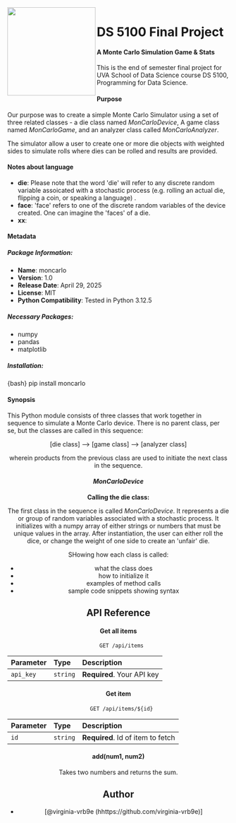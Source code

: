 
<img src="https://github.com/virginia-vrb9e/DS5100-project-repo/blob/main/mon_carlo_device/d20_met_nyc.jpg" width=200 height=200 align='left'>

# DS 5100 Final Project
#### **A Monte Carlo Simulation Game & Stats**
This is the end of semester final project for UVA School of Data Science course DS 5100, Programming for Data Science. 
#### Purpose
Our purpose was to create a simple Monte Carlo Simulator using a set of three related classes - a die class named *MonCarloDevice*, A game class named *MonCarloGame*, and an analyzer class called *MonCarloAnalyzer*.  

The simulator allow a user to create one or more die objects with weighted sides to simulate rolls where dies can be rolled and results are provided. 
#### Notes about language
- **die**: Please note that the word 'die' will refer to any discrete random variable assoicated with a stochastic process (e.g. rolling an actual die, flipping a coin, or speaking a language)
.
- **face**: 'face' refers to one of the discrete random variables of the device created.  One can imagine the 'faces' of a die.
- **xx**:

#### Metadata
##### Package Information:
- **Name**: moncarlo
- **Version**: 1.0
- **Release Date**: April 29, 2025
- **License**: MIT
- **Python Compatibility**: Tested in Python 3.12.5
##### Necessary Packages:
- numpy
- pandas
- matplotlib
##### Installation:
{bash} pip install moncarlo

#### Synopsis
This Python module consists of three classes that work together in sequence to simulate a Monte Carlo device. There is no parent class, per se, but the classes are called in this sequence:

<center>[die class] --> [game class] --> [analyzer class]

wherein products from the previous class are used to initiate the next class in the sequence. 

#### *MonCarloDevice*
**Calling the die class:**

The first class in the sequence is called *MonCarloDevice*.  It represents a die or group of random variables associated with a stochastic process.  It initializes with a numpy array of either strings or numbers that must be unique values in the array. After instantiation, the user can either roll the dice, or change the weight of one side to create an 'unfair' die. 







SHowing how each class is called:
- what the class does
- how to initialize it 
- examples of method calls
- sample code snippets showing syntax

## API Reference

#### Get all items

```http
  GET /api/items
```

| Parameter | Type     | Description                |
| :-------- | :------- | :------------------------- |
| `api_key` | `string` | **Required**. Your API key |

#### Get item

```http
  GET /api/items/${id}
```

| Parameter | Type     | Description                       |
| :-------- | :------- | :-------------------------------- |
| `id`      | `string` | **Required**. Id of item to fetch |

#### add(num1, num2)

Takes two numbers and returns the sum.

## Author
- [@virginia-vrb9e (hhttps://github.com/virginia-vrb9e)]

